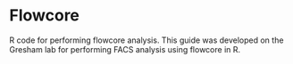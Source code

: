 # Flowcore
R code for performing flowcore analysis.  This guide was developed on the Gresham lab for performing FACS analysis using flowcore in R.
